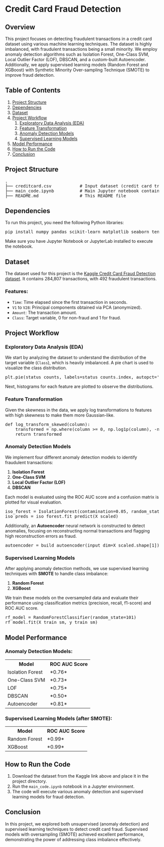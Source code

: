 <!DOCTYPE html>
<html lang="en">
<head>
    <meta charset="UTF-8">
    <meta name="viewport" content="width=device-width, initial-scale=1.0">
</head>
<body>

<h1>Credit Card Fraud Detection</h1>

<h2>Overview</h2>
<p>This project focuses on detecting fraudulent transactions in a credit card dataset using various machine learning techniques. The dataset is highly imbalanced, with fraudulent transactions being a small minority. We employ anomaly detection algorithms such as Isolation Forest, One-Class SVM, Local Outlier Factor (LOF), DBSCAN, and a custom-built Autoencoder. Additionally, we apply supervised learning models (Random Forest and XGBoost) with Synthetic Minority Over-sampling Technique (SMOTE) to improve fraud detection.</p>

<h2>Table of Contents</h2>
<ol>
    <li><a href="#project-structure">Project Structure</a></li>
    <li><a href="#dependencies">Dependencies</a></li>
    <li><a href="#dataset">Dataset</a></li>
    <li><a href="#project-workflow">Project Workflow</a>
        <ol>
            <li><a href="#exploratory-data-analysis-eda">Exploratory Data Analysis (EDA)</a></li>
            <li><a href="#feature-transformation">Feature Transformation</a></li>
            <li><a href="#anomaly-detection-models">Anomaly Detection Models</a></li>
            <li><a href="#supervised-learning-models">Supervised Learning Models</a></li>
        </ol>
    </li>
    <li><a href="#model-performance">Model Performance</a></li>
    <li><a href="#how-to-run-the-code">How to Run the Code</a></li>
    <li><a href="#conclusion">Conclusion</a></li>
</ol>

<h2 id="project-structure">Project Structure</h2>
<pre>
.
├── creditcard.csv           # Input dataset (credit card transaction data)
├── main_code.ipynb          # Main Jupyter notebook containing the code
├── README.md                # This README file
</pre>

<h2 id="dependencies">Dependencies</h2>
<p>To run this project, you need the following Python libraries:</p>
<pre>
pip install numpy pandas scikit-learn matplotlib seaborn tensorflow imbalanced-learn xgboost
</pre>
<p>Make sure you have Jupyter Notebook or JupyterLab installed to execute the notebook.</p>

<h2 id="dataset">Dataset</h2>
<p>The dataset used for this project is the <a href="https://www.kaggle.com/mlg-ulb/creditcardfraud">Kaggle Credit Card Fraud Detection dataset</a>. It contains 284,807 transactions, with 492 fraudulent transactions.</p>

<h3>Features:</h3>
<ul>
    <li><code>Time</code>: Time elapsed since the first transaction in seconds.</li>
    <li><code>V1</code> to <code>V28</code>: Principal components obtained via PCA (anonymized).</li>
    <li><code>Amount</code>: The transaction amount.</li>
    <li><code>Class</code>: Target variable, 0 for non-fraud and 1 for fraud.</li>
</ul>

<h2 id="project-workflow">Project Workflow</h2>

<h3 id="exploratory-data-analysis-eda">Exploratory Data Analysis (EDA)</h3>
<p>We start by analyzing the dataset to understand the distribution of the target variable (<code>Class</code>), which is heavily imbalanced. A pie chart is used to visualize the class distribution.</p>
<pre>
plt.pie(status_counts, labels=status_counts.index, autopct='%1.1f%%', ...)
</pre>
<p>Next, histograms for each feature are plotted to observe the distributions.</p>

<h3 id="feature-transformation">Feature Transformation</h3>
<p>Given the skewness in the data, we apply log transformations to features with high skewness to make them more Gaussian-like.</p>
<pre>
def log_transform_skewed(column):
    transformed = np.where(column >= 0, np.log1p(column), -np.log1p(-column))
    return transformed
</pre>

<h3 id="anomaly-detection-models">Anomaly Detection Models</h3>
<p>We implement four different anomaly detection models to identify fraudulent transactions:</p>
<ol>
    <li><strong>Isolation Forest</strong></li>
    <li><strong>One-Class SVM</strong></li>
    <li><strong>Local Outlier Factor (LOF)</strong></li>
    <li><strong>DBSCAN</strong></li>
</ol>
<p>Each model is evaluated using the ROC AUC score and a confusion matrix is plotted for visual evaluation.</p>
<pre>
iso_forest = IsolationForest(contamination=0.05, random_state=101)
iso_preds = iso_forest.fit_predict(X_scaled)
</pre>
<p>Additionally, an <strong>Autoencoder</strong> neural network is constructed to detect anomalies, focusing on reconstructing normal transactions and flagging high reconstruction errors as fraud.</p>
<pre>
autoencoder = build_autoencoder(input_dim=X_scaled.shape[1])
</pre>

<h3 id="supervised-learning-models">Supervised Learning Models</h3>
<p>After applying anomaly detection methods, we use supervised learning techniques with <strong>SMOTE</strong> to handle class imbalance:</p>
<ol>
    <li><strong>Random Forest</strong></li>
    <li><strong>XGBoost</strong></li>
</ol>
<p>We train these models on the oversampled data and evaluate their performance using classification metrics (precision, recall, f1-score) and ROC AUC score.</p>
<pre>
rf_model = RandomForestClassifier(random_state=101)
rf_model.fit(X_train_sm, y_train_sm)
</pre>

<h2 id="model-performance">Model Performance</h2>
<h3>Anomaly Detection Models:</h3>
<table>
    <tr>
        <th>Model</th>
        <th>ROC AUC Score</th>
    </tr>
    <tr>
        <td>Isolation Forest</td>
        <td>*0.76*</td>
    </tr>
    <tr>
        <td>One-Class SVM</td>
        <td>*0.73*</td>
    </tr>
    <tr>
        <td>LOF</td>
        <td>*0.75*</td>
    </tr>
    <tr>
        <td>DBSCAN</td>
        <td>*0.50*</td>
    </tr>
    <tr>
        <td>Autoencoder</td>
        <td>*0.81*</td>
    </tr>
</table>

<h3>Supervised Learning Models (after SMOTE):</h3>
<table>
    <tr>
        <th>Model</th>
        <th>ROC AUC Score</th>
    </tr>
    <tr>
        <td>Random Forest</td>
        <td>*0.99*</td>
    </tr>
    <tr>
        <td>XGBoost</td>
        <td>*0.99*</td>
    </tr>
</table>

<h2 id="how-to-run-the-code">How to Run the Code</h2>
<ol>
    <li>Download the dataset from the Kaggle link above and place it in the project directory.</li>
    <li>Run the <code>main_code.ipynb</code> notebook in a Jupyter environment.</li>
    <li>The code will execute various anomaly detection and supervised learning models for fraud detection.</li>
</ol>

<h2 id="conclusion">Conclusion</h2>
<p>In this project, we explored both unsupervised (anomaly detection) and supervised learning techniques to detect credit card fraud. Supervised models with oversampling (SMOTE) achieved excellent performance, demonstrating the power of addressing class imbalance effectively.</p>

</body>
</html>
